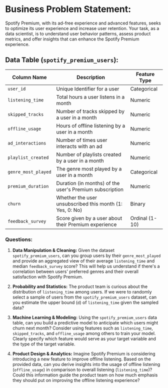# Business Problem Statement:

Spotify Premium, with its ad-free experience and advanced features, seeks to optimize its user experience and increase user retention. Your task, as a data scientist, is to understand user behavior patterns, assess product metrics, and offer insights that can enhance the Spotify Premium experience.

## Data Table (`spotify_premium_users`):

| Column Name        | Description                                               | Feature Type     |
|--------------------|-----------------------------------------------------------|------------------|
| `user_id`          | Unique Identifier for a user                              | Categorical      |
| `listening_time`   | Total hours a user listens in a month                     | Numeric          |
| `skipped_tracks`   | Number of tracks skipped by a user in a month             | Numeric          |
| `offline_usage`    | Hours of offline listening by a user in a month           | Numeric          |
| `ad_interactions`  | Number of times user interacts with an ad                  | Numeric          |
| `playlist_created` | Number of playlists created by a user in a month          | Numeric          |
| `genre_most_played`| The genre most played by a user in a month                | Categorical      |
| `premium_duration` | Duration (in months) of the user's Premium subscription   | Numeric          |
| `churn`            | Whether the user unsubscribed this month (1: Yes, 0: No)  | Binary           |
| `feedback_survey`  | Score given by a user about their Premium experience      | Ordinal (1-10)   |

### Questions:

1. **Data Manipulation & Cleaning:** Given the dataset `spotify_premium_users`, can you group users by their `genre_most_played` and provide an aggregated view of their average `listening_time` and median `feedback_survey` score? This will help us understand if there's a correlation between users' preferred genres and their overall satisfaction with Spotify Premium.

2. **Probability and Statistics:** The product team is curious about the distribution of `listening_time` among users. If we were to randomly select a sample of users from the `spotify_premium_users` dataset, can you estimate the upper bound (`d`) of `listening_time` given the sampled data?

3. **Machine Learning & Modeling:** Using the `spotify_premium_users` data table, can you build a predictive model to anticipate which users might churn next month? Consider using features such as `listening_time`, `skipped_tracks`, and `offline_usage` among others to train your model. Clearly specify which feature would serve as your target variable and the type of the target variable.


4. **Product Design & Analytics:** Imagine Spotify Premium is considering introducing a new feature to improve offline listening. Based on the provided data, can you derive insights into the usage of offline listening (`offline_usage`) in comparison to overall listening (`listening_time`)? Could this information guide the product team on how much emphasis they should put on improving the offline listening experience?


